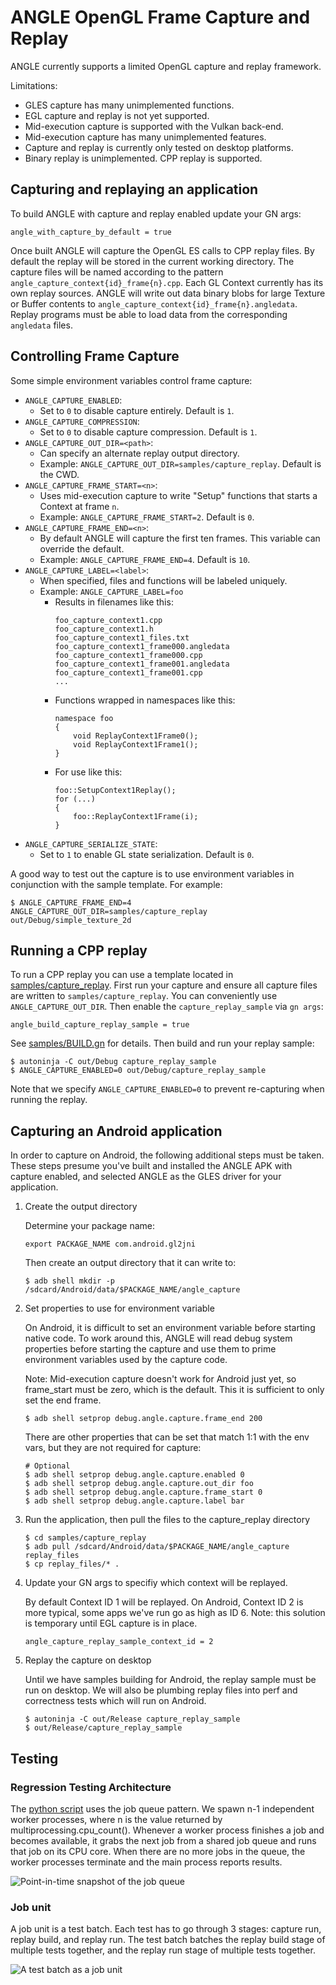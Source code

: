 # ANGLE OpenGL Frame Capture and Replay

ANGLE currently supports a limited OpenGL capture and replay framework.

Limitations:

 * GLES capture has many unimplemented functions.
 * EGL capture and replay is not yet supported.
 * Mid-execution capture is supported with the Vulkan back-end.
 * Mid-execution capture has many unimplemented features.
 * Capture and replay is currently only tested on desktop platforms.
 * Binary replay is unimplemented. CPP replay is supported.

## Capturing and replaying an application

To build ANGLE with capture and replay enabled update your GN args:

```
angle_with_capture_by_default = true
```

Once built ANGLE will capture the OpenGL ES calls to CPP replay files. By default the replay will be
stored in the current working directory. The capture files will be named according to the pattern
`angle_capture_context{id}_frame{n}.cpp`. Each GL Context currently has its own replay sources.
ANGLE will write out data binary blobs for large Texture or Buffer contents to
`angle_capture_context{id}_frame{n}.angledata`. Replay programs must be able to load data from the
corresponding `angledata` files.

## Controlling Frame Capture

Some simple environment variables control frame capture:

 * `ANGLE_CAPTURE_ENABLED`:
   * Set to `0` to disable capture entirely. Default is `1`.
 * `ANGLE_CAPTURE_COMPRESSION`:
   * Set to `0` to disable capture compression. Default is `1`.
 * `ANGLE_CAPTURE_OUT_DIR=<path>`:
   * Can specify an alternate replay output directory.
   * Example: `ANGLE_CAPTURE_OUT_DIR=samples/capture_replay`. Default is the CWD.
 * `ANGLE_CAPTURE_FRAME_START=<n>`:
   * Uses mid-execution capture to write "Setup" functions that starts a Context at frame `n`.
   * Example: `ANGLE_CAPTURE_FRAME_START=2`. Default is `0`.
 * `ANGLE_CAPTURE_FRAME_END=<n>`:
   * By default ANGLE will capture the first ten frames. This variable can override the default.
   * Example: `ANGLE_CAPTURE_FRAME_END=4`. Default is `10`.
 * `ANGLE_CAPTURE_LABEL=<label>`:
   * When specified, files and functions will be labeled uniquely.
   * Example: `ANGLE_CAPTURE_LABEL=foo`
     * Results in filenames like this:
       ```
       foo_capture_context1.cpp
       foo_capture_context1.h
       foo_capture_context1_files.txt
       foo_capture_context1_frame000.angledata
       foo_capture_context1_frame000.cpp
       foo_capture_context1_frame001.angledata
       foo_capture_context1_frame001.cpp
       ...
       ```
     * Functions wrapped in namespaces like this:
       ```
       namespace foo
       {
           void ReplayContext1Frame0();
           void ReplayContext1Frame1();
       }
       ```
     * For use like this:
       ```
       foo::SetupContext1Replay();
       for (...)
       {
           foo::ReplayContext1Frame(i);
       }
       ```
 * `ANGLE_CAPTURE_SERIALIZE_STATE`:
   * Set to `1` to enable GL state serialization. Default is `0`.

A good way to test out the capture is to use environment variables in conjunction with the sample
template. For example:

```
$ ANGLE_CAPTURE_FRAME_END=4 ANGLE_CAPTURE_OUT_DIR=samples/capture_replay out/Debug/simple_texture_2d
```

## Running a CPP replay

To run a CPP replay you can use a template located in
[samples/capture_replay](../samples/capture_replay). First run your capture and ensure all capture
files are written to `samples/capture_replay`. You can conveniently use `ANGLE_CAPTURE_OUT_DIR`.
Then enable the `capture_replay_sample` via `gn args`:

```
angle_build_capture_replay_sample = true
```

See [samples/BUILD.gn](../samples/BUILD.gn) for details. Then build and run your replay sample:

```
$ autoninja -C out/Debug capture_replay_sample
$ ANGLE_CAPTURE_ENABLED=0 out/Debug/capture_replay_sample
```

Note that we specify `ANGLE_CAPTURE_ENABLED=0` to prevent re-capturing when running the replay.

## Capturing an Android application

In order to capture on Android, the following additional steps must be taken. These steps
presume you've built and installed the ANGLE APK with capture enabled, and selected ANGLE
as the GLES driver for your application.

1. Create the output directory

    Determine your package name:
    ```
    export PACKAGE_NAME com.android.gl2jni
    ```
    Then create an output directory that it can write to:
    ```
    $ adb shell mkdir -p /sdcard/Android/data/$PACKAGE_NAME/angle_capture
    ```

2. Set properties to use for environment variable

    On Android, it is difficult to set an environment variable before starting native code.
    To work around this, ANGLE will read debug system properties before starting the capture
    and use them to prime environment variables used by the capture code.

    Note: Mid-execution capture doesn't work for Android just yet, so frame_start must be
    zero, which is the default. This it is sufficient to only set the end frame.
    ```
    $ adb shell setprop debug.angle.capture.frame_end 200
    ```

    There are other properties that can be set that match 1:1 with the env vars, but
    they are not required for capture:
    ```
    # Optional
    $ adb shell setprop debug.angle.capture.enabled 0
    $ adb shell setprop debug.angle.capture.out_dir foo
    $ adb shell setprop debug.angle.capture.frame_start 0
    $ adb shell setprop debug.angle.capture.label bar
    ```

3.  Run the application, then pull the files to the capture_replay directory
    ```
    $ cd samples/capture_replay
    $ adb pull /sdcard/Android/data/$PACKAGE_NAME/angle_capture replay_files
    $ cp replay_files/* .
    ```

4. Update your GN args to specifiy which context will be replayed.

    By default Context ID 1 will be replayed. On Android, Context ID 2 is more typical, some apps
    we've run go as high as ID 6.
    Note: this solution is temporary until EGL capture is in place.
    ```
    angle_capture_replay_sample_context_id = 2
    ```

5. Replay the capture on desktop

    Until we have samples building for Android, the replay sample must be run on desktop.
    We will also be plumbing replay files into perf and correctness tests which will run on Android.
    ```
    $ autoninja -C out/Release capture_replay_sample
    $ out/Release/capture_replay_sample
    ```

## Testing

### Regression Testing Architecture
The [python script][link_to_python_script] uses the job queue pattern. We spawn n-1 independent
worker processes, where n is the value returned by multiprocessing.cpu_count(). Whenever a worker
process finishes a job and becomes available, it grabs the next job from a shared job queue and
runs that job on its CPU core. When there are no more jobs in the queue, the worker processes
terminate and the main process reports results.

![Point-in-time snapshot of the job queue](img/RegressionTestingArchitecture.png)

### Job unit
A job unit is a test batch. Each test has to go through 3 stages: capture run, replay build, and
replay run. The test batch batches the replay build stage of multiple tests together, and the
replay run stage of multiple tests together.

![A test batch as a job unit](img/JobUnit.png)

[link_to_python_script]:https://chromium.googlesource.com/angle/angle/+/refs/heads/master/src/tests/capture_replay_tests.py

